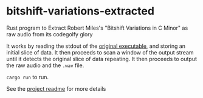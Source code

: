 # bitshift-variations-extracted
Rust program to Extract Robert Miles's "Bitshift Variations in C Minor" as raw audio from its codegolfy glory

It works by reading the stdout of the [original executable](), and storing an initial slice of data. It then proceeds to scan a window of the output stream until it detects the original slice of data repeating.
It then proceeds to output the raw audio and the `.wav` file.

`cargo run` to run.

See the [project readme](https://github.com/Bitshift-Variations-Humanized/,github) for more details

